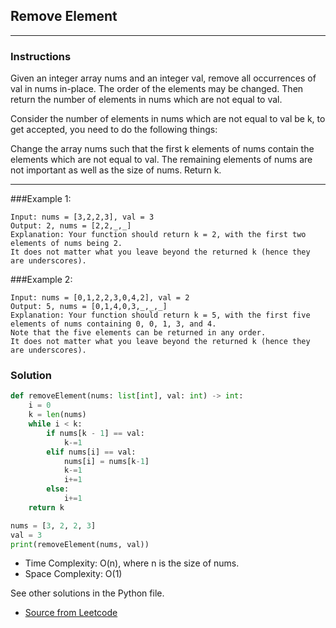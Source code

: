 ## Remove Element

---
### Instructions

Given an integer array nums and an integer val, remove all occurrences of val in nums in-place. The order of the elements may be changed. Then return the number of elements in nums which are not equal to val.

Consider the number of elements in nums which are not equal to val be k, to get accepted, you need to do the following things:

Change the array nums such that the first k elements of nums contain the elements which are not equal to val. The remaining elements of nums are not important as well as the size of nums.
Return k.

---

###Example 1:
```
Input: nums = [3,2,2,3], val = 3
Output: 2, nums = [2,2,_,_]
Explanation: Your function should return k = 2, with the first two elements of nums being 2.
It does not matter what you leave beyond the returned k (hence they are underscores).
```
###Example 2:
```
Input: nums = [0,1,2,2,3,0,4,2], val = 2
Output: 5, nums = [0,1,4,0,3,_,_,_]
Explanation: Your function should return k = 5, with the first five elements of nums containing 0, 0, 1, 3, and 4.
Note that the five elements can be returned in any order.
It does not matter what you leave beyond the returned k (hence they are underscores).
```

### Solution

```py
def removeElement(nums: list[int], val: int) -> int:
    i = 0
    k = len(nums)
    while i < k:
        if nums[k - 1] == val:
            k-=1
        elif nums[i] == val:
            nums[i] = nums[k-1]
            k-=1
            i+=1
        else:
            i+=1
    return k

nums = [3, 2, 2, 3]
val = 3
print(removeElement(nums, val))

```

* Time Complexity: O(n), where n is the size of nums.
* Space Complexity: O(1)


See other solutions in the Python file.


* [Source from Leetcode](https://leetcode.com/problems/remove-element/?envType=study-plan-v2&envId=top-interview-150)